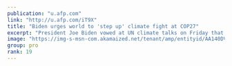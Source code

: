 ```yaml
---
publication: "u.afp.com"
link: "http://u.afp.com/iT9X"
title: "Biden urges world to 'step up' climate fight at COP27"
excerpt: "President Joe Biden vowed at UN climate talks on Friday that the United States was on track to slash its carbon emissions, urging all nations to ramp up their own efforts to avert catastrophic global "
image: "https://img-s-msn-com.akamaized.net/tenant/amp/entityid/AA140DVK.img?h=315&w=600&m=6&q=60&o=t&l=f&f=jpg"
group: pro
rank: 19
---
```

